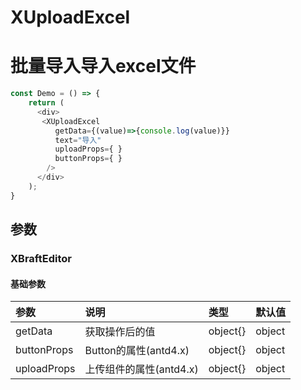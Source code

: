 # XUploadExcel

# 批量导入导入excel文件

<!--XUploadExcel Demo-->

```js
const Demo = () => {
    return (
      <div>
       <XUploadExcel 
          getData={(value)=>{console.log(value)}}
          text="导入"
          uploadProps={ }
          buttonProps={ }
        />
      </div>
    );
}
```

## 参数

### XBraftEditor

#### 基础参数

| 参数       | 说明                                                 | 类型          | 默认值 |
| :--------- | :--------------------------------------------------- | :------------ | :----- |
| getData     | 获取操作后的值                                  | object{}        | object |
| buttonProps     | Button的属性(antd4.x)                      | object{}        | object |
| uploadProps     | 上传组件的属性(antd4.x)                      | object{}        | object |




